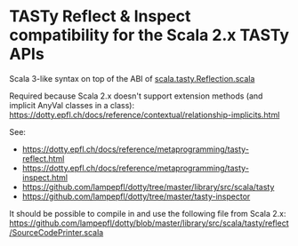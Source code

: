 # TASTy Reflect & Inspect compatibility for the Scala 2.x TASTy APIs

Scala 3-like syntax on top of the ABI of [scala.tasty.Reflection.scala](https://github.com/lampepfl/dotty/blob/M1/library/src/scala/tasty/Reflection.scala)

Required because Scala 2.x doesn't support extension methods (and implicit AnyVal classes in a class):
https://dotty.epfl.ch/docs/reference/contextual/relationship-implicits.html

See:
* https://dotty.epfl.ch/docs/reference/metaprogramming/tasty-reflect.html
* https://dotty.epfl.ch/docs/reference/metaprogramming/tasty-inspect.html
* https://github.com/lampepfl/dotty/tree/master/library/src/scala/tasty
* https://github.com/lampepfl/dotty/tree/master/tasty-inspector

It should be possible to compile in and use the following file from Scala 2.x:
https://github.com/lampepfl/dotty/blob/master/library/src/scala/tasty/reflect/SourceCodePrinter.scala